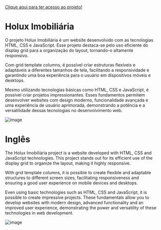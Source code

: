 <a href="https://holux-imobiliaria.vercel.app/">Clique aqui para ter acesso ao projeto!</a>

<h1>Holux Imobiliária</h1>

<p>O projeto Holux Imobiliária é um website desenvolvido com as tecnologias HTML, CSS e JavaScript. Esse projeto destaca-se pelo uso eficiente do display grid para a organização do layout, tornando-o altamente responsivo.

Com grid template columns, é possível criar estruturas flexíveis e adaptáveis a diferentes tamanhos de tela, facilitando a responsividade e garantindo uma boa experiência para o usuário em dispositivos móveis e desktops.

Mesmo utilizando tecnologias básicas como HTML, CSS e JavaScript, é possível criar projetos impressionantes. Esses fundamentos permitem desenvolver websites com design moderno, funcionalidade avançada e uma experiência de usuário aprimorada, demonstrando a potência e a versatilidade dessas tecnologias no desenvolvimento web.</p>

![image](https://github.com/DevGustavoGantois/Holux_Imobiliaria/assets/123424700/ac3b059b-3724-4780-b83e-c44e8120fa14)


<h1>Inglês</h1>


<p>The Holux Imobiliária project is a website developed with HTML, CSS and JavaScript technologies. This project stands out for its efficient use of the display grid to organize the layout, making it highly responsive.

With grid template columns, it is possible to create flexible and adaptable structures to different screen sizes, facilitating responsiveness and ensuring a good user experience on mobile devices and desktops.

Even using basic technologies such as HTML, CSS and JavaScript, it is possible to create impressive projects. These fundamentals allow you to develop websites with modern design, advanced functionality and an improved user experience, demonstrating the power and versatility of these technologies in web development.</p>

![image](https://github.com/DevGustavoGantois/Holux_Imobiliaria/assets/123424700/d39747ff-53b0-408c-9140-a31544e62377)
